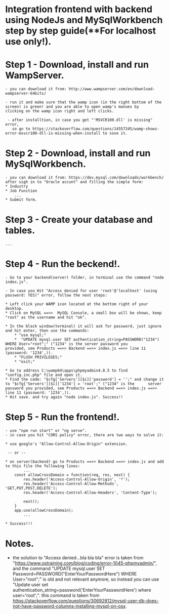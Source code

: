 
# Integration frontend with backend using NodeJs and MySqlWorkbench step by step guide(**For localhost use only!).

# Step 1 - Download, install and run WampServer.

    - you can download it from: http://www.wampserver.com/en/download-wampserver-64bits/
   
    - run it and make sure that the wamp icon (in the right bottom of the screen) is green! and you are able to open wamp's manues by     clicking on the wamp icon right and left clicks.

     - after installtion, in case you get "'MSVCR100.dll' is missing" error,
       so go to https://stackoverflow.com/questions/14557245/wamp-shows-error-msvcr100-dll-is-missing-when-install to sove it.  
    
# Step 2 - Download, install and run MySqlWorkbench.

    - you can download it from: https://dev.mysql.com/downloads/workbench/ after sigh in to "Oracle accunt" and filling the simple form:
    * Industry
    * Job Function
        ...
    * Submit form.

# Step 3 - Create your database and tables.
    ...

# Step 4 - Run the beckend!.

    - Go to your backend(server) folder, in terminal use the command "node index.js".

    - In case you Hit "Access denied for user 'root'@'localhost' (using password: YES)" error, follow the next steps:

    * Left click your WAMP icon located at the bottom right of your desktop.
    * Click on MySQL ==>>  MySQL Console, a small box will be shown, keep "root" as the username and hit "ok".
    
    * In the black window(terminal) it will ask for password, just ignore and hit enter, then use the commands:
        * "use mysql;"
        *  "UPDATE mysql.user SET authentication_string=PASSWORD("1234") WHERE User="root";" ("1234" is the server password you             provided, see Products ==>> Backend ==>> index.js ==>> line 11 (password: '1234',)).
        * "FLUSH PRIVILEGES;"
        * "exit;"

    * Go to address C:\wamp64\apps\phpmyadmin4.8.5 to find "config.inc.php" file and open it.
    * Find the code: "$cfg['Servers'][$i]['password'] = '';" and change it to "$cfg['Servers'][$i]['1234'] = 'root';" ("1234" is the      server password you provided, see Products ==>> Backend ==>> index.js ==>> line 11 (password: '1234',)).
    * Hit save. and try again "node index.js". Success!!

# Step 5 - Run the frontend!.

    - use "npm run start" or "ng serve".
    - in case you hit "CORS policy" error, there are two ways to solve it:

    * use google's "Allow-Control-Allow-Origin" extension.

     -- or --
    
    * on server(backend) go to Products ==>> Backend ==>> index.js and add to this file the following lines:
            ...
        const allowCrossDomain = function(req, res, next) { 
            res.header('Access-Control-Allow-Origin', '*');
            res.header('Access-Control-Allow-Methods', 'GET,PUT,POST,DELETE');
            res.header('Access-Control-Allow-Headers', 'Content-Type');
        
            next();
        }
        app.use(allowCrossDomain);
            ...

    * Success!!!

# Notes.

* the solution to "Access denied...bla bla bla" error is taken from "https://www.ostraining.com/blog/coding/error-1045-phpmyadmin/",      and the command "UPDATE mysql.user SET Password=PASSWORD("EnterYourPasswordHere") WHERE User="root";" is old and not relevant anymore,  so instead you can use "Update user set authentication_string=password('EnterYourPasswordHere') where user='root';". this command is    taken from https://stackoverflow.com/questions/30692812/mysql-user-db-does-not-have-password-columns-installing-mysql-on-osx.
